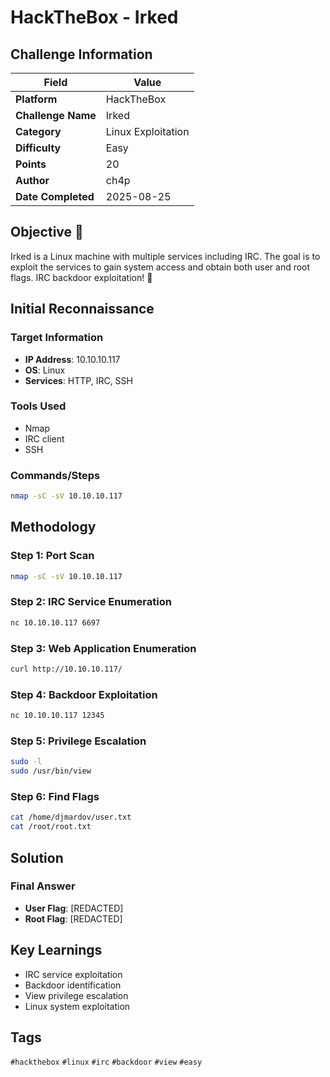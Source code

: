 # HackTheBox - Irked

## Challenge Information

| Field | Value |
|-------|-------|
| **Platform** | HackTheBox |
| **Challenge Name** | Irked |
| **Category** | Linux Exploitation |
| **Difficulty** | Easy |
| **Points** | 20 |
| **Author** | ch4p |
| **Date Completed** | 2025-08-25 |

## Objective 🎯

Irked is a Linux machine with multiple services including IRC. The goal is to exploit the services to gain system access and obtain both user and root flags. IRC backdoor exploitation! 💬

## Initial Reconnaissance

### Target Information
- **IP Address**: 10.10.10.117
- **OS**: Linux
- **Services**: HTTP, IRC, SSH

### Tools Used
- Nmap
- IRC client
- SSH

### Commands/Steps
```bash
nmap -sC -sV 10.10.10.117
```

## Methodology

### Step 1: Port Scan
```bash
nmap -sC -sV 10.10.10.117
```

### Step 2: IRC Service Enumeration
```bash
nc 10.10.10.117 6697
```

### Step 3: Web Application Enumeration
```bash
curl http://10.10.10.117/
```

### Step 4: Backdoor Exploitation
```bash
nc 10.10.10.117 12345
```

### Step 5: Privilege Escalation
```bash
sudo -l
sudo /usr/bin/view
```

### Step 6: Find Flags
```bash
cat /home/djmardov/user.txt
cat /root/root.txt
```

## Solution

### Final Answer
- **User Flag**: [REDACTED]
- **Root Flag**: [REDACTED]

## Key Learnings

- IRC service exploitation
- Backdoor identification
- View privilege escalation
- Linux system exploitation

## Tags

`#hackthebox` `#linux` `#irc` `#backdoor` `#view` `#easy`
